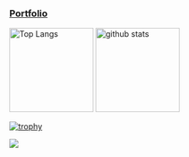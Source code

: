 ### [Portfolio](https://bakusoumaro.wixsite.com/wadayuuya)
<p align="left"> 
  <img alt="Top Langs" height="150px" src="https://github-readme-stats.vercel.app/api/top-langs/?username=ItoSeiy&layout=compact&count_private=true&show_icons=true&theme=dark" />
  <img alt="github stats" height="150px" src="https://github-readme-stats.vercel.app/api?username=BAKUSOUMARU&count_private=true&show_icons=true&show_icons=true&theme=dark" />
</p>

[![trophy](https://github-profile-trophy.vercel.app/?username=BAKUSOUMARU&theme=juicyfresh)](https://github.com/ryo-ma/github-profile-trophy)

![](https://github-profile-summary-cards.vercel.app/api/cards/profile-details?username=BAKUSOUMARU&theme=monokai)

